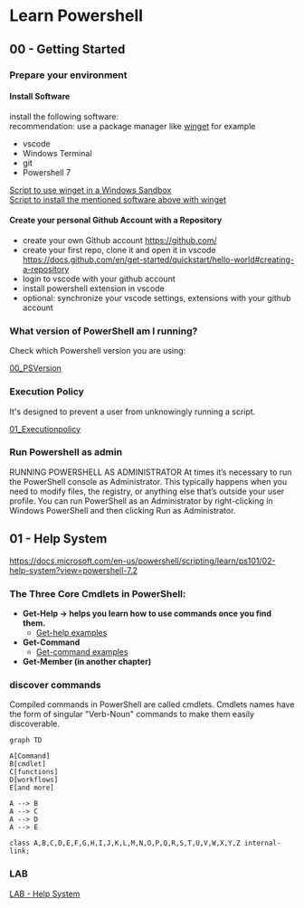 # Learn Powershell

## 00 - Getting Started

### Prepare your environment
#### Install Software
install the following software:  
recommendation: use a package manager like [winget](https://docs.microsoft.com/en-us/windows/package-manager/winget/) for example  
- vscode
- Windows Terminal
- git
- Powershell 7 

[Script to use winget in a Windows Sandbox](00_GettingStared/../00_GettingStarted\Demo\winget-sandbox.ps1)  
[Script to install the mentioned software above with winget](00_GettingStared/../00_GettingStarted/InstallSoftware.ps1)  
#### Create your personal Github Account with a Repository

- create your own Github account https://github.com/
- create your first repo, clone it and open it in vscode https://docs.github.com/en/get-started/quickstart/hello-world#creating-a-repository
- login to vscode with your github account
- install powershell extension in vscode
- optional: synchronize your vscode settings, extensions with your github account

### What version of PowerShell am I running?
Check which Powershell version you are using:  

[00_PSVersion](00_GettingStared/../00_GettingStarted/00_PSVersion.ps1)

### Execution Policy
It's designed to prevent a user from unknowingly running a script.  

[01_Executionpolicy](00_GettingStared/../00_GettingStarted/01_Executionpolicy.ps1)


### Run Powershell as admin
RUNNING POWERSHELL AS ADMINISTRATOR At times it’s necessary to run the PowerShell console as Administrator. This typically happens when you need to modify files, the registry, or anything else that’s outside your user profile.  You can run PowerShell as an Administrator by right-clicking in Windows PowerShell and then clicking Run as Administrator.

## 01 - Help System

https://docs.microsoft.com/en-us/powershell/scripting/learn/ps101/02-help-system?view=powershell-7.2

### The Three Core Cmdlets in PowerShell:  
- **Get-Help ->  helps you learn how to use commands once you find them.**  
  - [Get-help examples](/01_Help-System/00_get-help.ps1)
- **Get-Command**  
  - [Get-command examples](/01_Help-System/00_get-command.ps1)
- **Get-Member (in another chapter)**  

### discover commands

Compiled commands in PowerShell are called cmdlets. 
Cmdlets names have the form of singular "Verb-Noun" commands to make them easily discoverable.

```mermaid
graph TD

A[Command]
B[cmdlet]
C[functions]
D[workflows]
E[and more]

A --> B
A --> C
A --> D
A --> E

class A,B,C,D,E,F,G,H,I,J,K,L,M,N,O,P,Q,R,S,T,U,V,W,X,Y,Z internal-link;
```

### LAB
[LAB - Help System](01_Help-System\lab-help-system.md)
